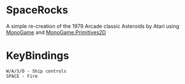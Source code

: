 # SpaceRocks
A simple re-creation of the 1979 Arcade classic Asteroids by Atari using [MonoGame](https://monogame.net/) and [MonoGame.Primitives2D](https://github.com/DoogeJ/MonoGame.Primitives2D)

# KeyBindings
```
W/A/S/D - Ship controls
SPACE - Fire
```
